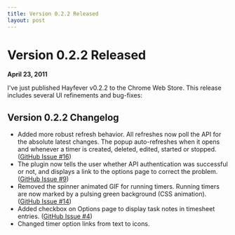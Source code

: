 ```yaml
---
title: Version 0.2.2 Released
layout: post
---
```


# Version 0.2.2 Released

**April 23, 2011**

I've just published Hayfever v0.2.2 to the Chrome Web Store. This release includes several UI refinements and bug-fixes:

## Version 0.2.2 Changelog

* Added more robust refresh behavior. All refreshes now poll the API for the absolute latest changes. The popup auto-refreshes when it opens and whenever a timer is created, deleted, edited, started or stopped. ([GitHub Issue #16](https://github.com/mikedamage/hayfever-chrome/issues/16))
* The plugin now tells the user whether API authentication was successful or not, and displays a link to the options page to correct the problem. ([GitHub Issue #9](https://github.com/mikedamage/hayfever-chrome/issues/9))
* Removed the spinner animated GIF for running timers. Running timers are now marked by a pulsing green background (CSS animation). ([GitHub Issue #14](https://github.com/mikedamage/hayfever-chrome/issues/14))
* Added checkbox on Options page to display task notes in timesheet entries. ([GitHub Issue #4](https://github.com/mikedamage/hayfever-chrome/issues/4))
* Changed timer option links from text to icons.
